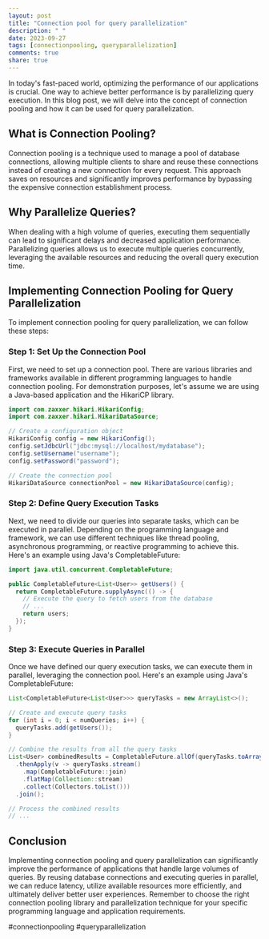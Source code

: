 ```yaml
---
layout: post
title: "Connection pool for query parallelization"
description: " "
date: 2023-09-27
tags: [connectionpooling, queryparallelization]
comments: true
share: true
---
```


In today's fast-paced world, optimizing the performance of our applications is crucial. One way to achieve better performance is by parallelizing query execution. In this blog post, we will delve into the concept of connection pooling and how it can be used for query parallelization.

## What is Connection Pooling?

Connection pooling is a technique used to manage a pool of database connections, allowing multiple clients to share and reuse these connections instead of creating a new connection for every request. This approach saves on resources and significantly improves performance by bypassing the expensive connection establishment process.

## Why Parallelize Queries?

When dealing with a high volume of queries, executing them sequentially can lead to significant delays and decreased application performance. Parallelizing queries allows us to execute multiple queries concurrently, leveraging the available resources and reducing the overall query execution time.

## Implementing Connection Pooling for Query Parallelization

To implement connection pooling for query parallelization, we can follow these steps:

### Step 1: Set Up the Connection Pool

First, we need to set up a connection pool. There are various libraries and frameworks available in different programming languages to handle connection pooling. For demonstration purposes, let's assume we are using a Java-based application and the HikariCP library.

```java
import com.zaxxer.hikari.HikariConfig;
import com.zaxxer.hikari.HikariDataSource;

// Create a configuration object
HikariConfig config = new HikariConfig();
config.setJdbcUrl("jdbc:mysql://localhost/mydatabase");
config.setUsername("username");
config.setPassword("password");

// Create the connection pool
HikariDataSource connectionPool = new HikariDataSource(config);
```

### Step 2: Define Query Execution Tasks

Next, we need to divide our queries into separate tasks, which can be executed in parallel. Depending on the programming language and framework, we can use different techniques like thread pooling, asynchronous programming, or reactive programming to achieve this. Here's an example using Java's CompletableFuture:

```java
import java.util.concurrent.CompletableFuture;

public CompletableFuture<List<User>> getUsers() {
  return CompletableFuture.supplyAsync(() -> {
    // Execute the query to fetch users from the database
    // ...
    return users;
  });
}
```

### Step 3: Execute Queries in Parallel

Once we have defined our query execution tasks, we can execute them in parallel, leveraging the connection pool. Here's an example using Java's CompletableFuture:

```java
List<CompletableFuture<List<User>>> queryTasks = new ArrayList<>();

// Create and execute query tasks
for (int i = 0; i < numQueries; i++) {
  queryTasks.add(getUsers());
}

// Combine the results from all the query tasks
List<User> combinedResults = CompletableFuture.allOf(queryTasks.toArray(new CompletableFuture[0]))
  .thenApply(v -> queryTasks.stream()
    .map(CompletableFuture::join)
    .flatMap(Collection::stream)
    .collect(Collectors.toList()))
  .join();

// Process the combined results
// ...
```

## Conclusion

Implementing connection pooling and query parallelization can significantly improve the performance of applications that handle large volumes of queries. By reusing database connections and executing queries in parallel, we can reduce latency, utilize available resources more efficiently, and ultimately deliver better user experiences. Remember to choose the right connection pooling library and parallelization technique for your specific programming language and application requirements.

#connectionpooling #queryparallelization